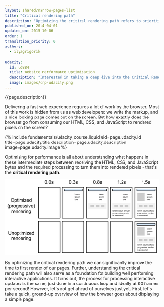 ```yaml
---
layout: shared/narrow-pages-list
title: "Critical rendering path"
description: "Optimizing the critical rendering path refers to prioritizing the display of content that relates to the current user action."
published_on: 2014-04-01
updated_on: 2015-10-06
order: 1
translation_priority: 0
authors:
  - ilyagrigorik

udacity:
  id: ud884
  title: Website Performance Optimization
  description: "Interested in taking a deep dive into the Critical Rendering Path? Check out or companion course and learn how the browser converts HTML, CSS, and JavaScript to pixels on the screen, how to use DevTools to measure performance, and how to optimize the Critical Rendering Path of your pages."
  image: images/crp-udacity.png
---
```


<div class="mdl-grid">
  <div class="mdl-cell mdl-cell--6-col">
    <p class="intro">{{page.description}}</p>
    <p>
      Delivering a fast web experience requires a lot of work by the browser. Most of
      this work is hidden from us as web developers: we write the markup, and a nice
      looking page comes out on the screen. But how exactly does the browser go from
      consuming our HTML, CSS, and JavaScript to rendered pixels on the screen?
    </p>
  </div>
  {% include fundamentals/udacity_course.liquid uid=page.udacity.id title=page.udacity.title description=page.udacity.description image=page.udacity.image %}
</div>

Optimizing for performance is all about understanding what happens in these
intermediate steps between receiving the HTML, CSS, and JavaScript bytes and
the required processing to turn them into rendered pixels - that's
the **critical rendering path**.

<img src="images/progressive-rendering.png" class="center" alt="progressive page rendering">

By optimizing the critical rendering path we can significantly improve the
time to first render of our pages. Further, understanding the critical
rendering path will also serve as a foundation for building well performing
interactive applications. It turns out, the process for processing interactive
updates is the same, just done in a continuous loop and ideally at 60 frames
per second! However, let's not get ahead of ourselves just yet. First, let's
take a quick, ground-up overview of how the browser goes about displaying a
simple page.


